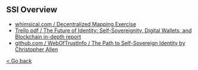 ## SSI Overview

- [whimsical.com / Decentralized Mapping Exercise](https://whimsical.com/decentralized-mapping-exercise-CUhk3dT4RUZvGa4Lt7rNvD)
- [Trello pdf / The Future of Identity: Self-Sovereignity, Digital Wallets, and Blockchain in-depth report](https://trello-attachments.s3.amazonaws.com/5e592c38d62eec435a19f0f5/5f76cc084712fd1c0ff5eff6/e3aead1ae6c88a1c3650d62842b001ef/Self-Sovereign-Identity-The-Future-of-Identity-Self-Sovereignity-Digital-Wallets-and-Blockchain.pdf)
- [github.com / WebOfTrustInfo / The Path to Self-Sovereign Identity by Christopher Allen](https://github.com/WebOfTrustInfo/self-sovereign-identity/blob/master/ThePathToSelf-SovereignIdentity.md)

[< Go back](./index.md)
